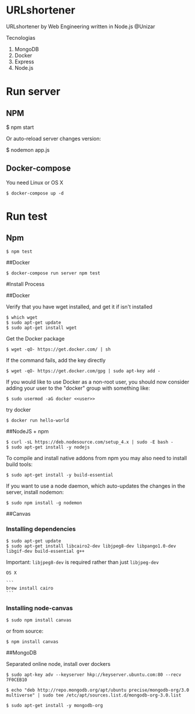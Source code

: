 # URLshortener
URLshortener by Web Engineering written in Node.js @Unizar


Tecnologias
1. MongoDB
2. Docker
3. Express
3. Node.js

# Run server
## NPM

$ npm start

Or auto-reload server changes version:

$ nodemon app.js

## Docker-compose
You need Linux or OS X

```
$ docker-compose up -d
```

# Run test
## Npm
```
$ npm test
```

##Docker

```
$ docker-compose run server npm test
```

#Install Process

##Docker

Verify that you have wget installed, and get it if isn't installed 

    $ which wget
    $ sudo apt-get update
    $ sudo apt-get install wget
  
Get the Docker package    
    
    $ wget -qO- https://get.docker.com/ | sh
    
If the command fails, add the key directly 
    
    $ wget -qO- https://get.docker.com/gpg | sudo apt-key add -

If you would like to use Docker as a non-root user, you should now consider
adding your user to the "docker" group with something like:

    $ sudo usermod -aG docker <<user>>

try docker

    $ docker run hello-world

##NodeJS + npm 

    $ curl -sL https://deb.nodesource.com/setup_4.x | sudo -E bash -
    $ sudo apt-get install -y nodejs
    
To compile and install native addons from npm you may also need to install build tools:
    
    $ sudo apt-get install -y build-essential    
    
If you want to use a node daemon, which auto-updates the changes in the server, install nodemon:
    
    $ sudo npm install -g nodemon

##Canvas

### Installing dependencies

    $ sudo apt-get update 
    $ sudo apt-get install libcairo2-dev libjpeg8-dev libpango1.0-dev libgif-dev build-essential g++

Important: ``libjpeg8-dev`` is required rather than just ``libjpeg-dev``

    OS X
    
    ```
    brew install cairo
    ```

### Installing node-canvas

    $ sudo npm install canvas

or from source:

    $ npm install canvas
    
##MongoDB

Separated online node, install over dockers

    $ sudo apt-key adv --keyserver hkp://keyserver.ubuntu.com:80 --recv 7F0CEB10
    
    $ echo "deb http://repo.mongodb.org/apt/ubuntu precise/mongodb-org/3.0 multiverse" | sudo tee /etc/apt/sources.list.d/mongodb-org-3.0.list

    $ sudo apt-get install -y mongodb-org